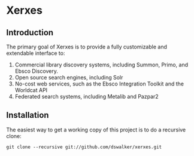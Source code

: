 Xerxes
=======================


Introduction
------------
The primary goal of Xerxes is to provide a fully customizable and extendable interface to:

  1. Commercial library discovery systems, including Summon, Primo, and Ebsco Discovery.
  2. Open source search engines, including Solr 
  3. No-cost web services, such as the Ebsco Integration Toolkit and the Worldcat API
  4. Federated search systems, including Metalib and Pazpar2


Installation
------------
The easiest way to get a working copy of this project is to do a recursive
clone:

    git clone --recursive git://github.com/dswalker/xerxes.git
